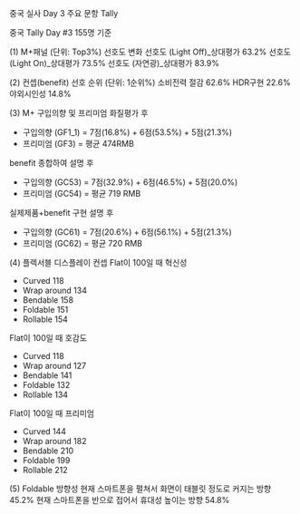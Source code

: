 중국 실사 Day 3 주요 문항 Tally

중국 Tally Day #3
155명 기준


(1) M+패널 (단위: Top3%) 선호도 변화
선호도 (Light Off)_상대평가	63.2%
선호도 (Light On)_상대평가	73.5%
선호도 (자연광)_상대평가	83.9%

(2) 컨셉(benefit) 선호 순위 (단위: 1순위%)
소비전력 절감	62.6%
HDR구현		22.6%
야외시인성	14.8%

(3) M+ 구입의향 및 프리미엄
화질평가 후 
- 구입의향 (GF1_1) = 7점(16.8%) + 6점(53.5%) + 5점(21.3%) 
- 프리미엄 (GF3) =  평균 474RMB

benefit 종합하여 설명 후
- 구입의향 (GC53) = 7점(32.9%) + 6점(46.5%) + 5점(20.0%)
- 프리미엄 (GC54) = 평균  719 RMB

실제제품+benefit 구현 설명 후
- 구입의향 (GC61) = 7점(20.6%) + 6점(56.1%) + 5점(21.3%)
- 프리미엄 (GC62) = 평균  720 RMB


(4) 플렉서블 디스플레이 컨셉
Flat이 100일 때 혁신성
- Curved			118
- Wrap around		134
- Bendable		158
- Foldable		151
- Rollable			154

Flat이 100일 때 호감도
- Curved			118
- Wrap around		127
- Bendable		141
- Foldable		132
- Rollable			134

Flat이 100일 때 프리미엄
- Curved			144
- Wrap around		182
- Bendable		210
- Foldable		199
- Rollable			212

(5) Foldable 방향성
현재 스마트폰을 펼쳐서 화면이 태블릿 정도로 커지는 방향		45.2%
현재 스마트폰을 반으로 접어서 휴대성 높이는 방향			54.8%
